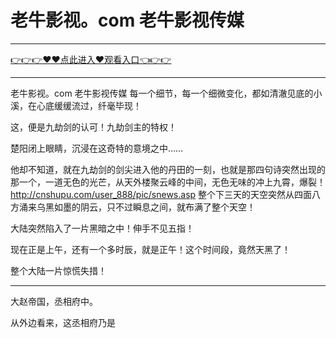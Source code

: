 # 老牛影视。com 老牛影视传媒

<hr/> <a href="https://github.com/nemmp/jaok/issues/2">👉👉👉♥♥点此进入♥观看入口👈👉👉</a><hr/>

老牛影视。com 老牛影视传媒
每一个细节，每一个细微变化，都如清澈见底的小溪，在心底缓缓流过，纤毫毕现！

这，便是九劫剑的认可！九劫剑主的特权！

楚阳闭上眼睛，沉浸在这奇特的意境之中……

他却不知道，就在九劫剑的剑尖进入他的丹田的一刻，也就是那四句诗突然出现的那一个，一道无色的光芒，从天外楼聚云峰的中间，无色无味的冲上九霄，爆裂！
http://cnshupu.com/user_888/pic/snews.asp
整个下三天的天空突然从四面八方涌来乌黑如墨的阴云，只不过瞬息之间，就布满了整个天空！

大陆突然陷入了一片黑暗之中！伸手不见五指！

现在正是上午，还有一个多时辰，就是正午！这个时间段，竟然天黑了！

整个大陆一片惊慌失措！

******************************

大赵帝国，丞相府中。

从外边看来，这丞相府乃是

